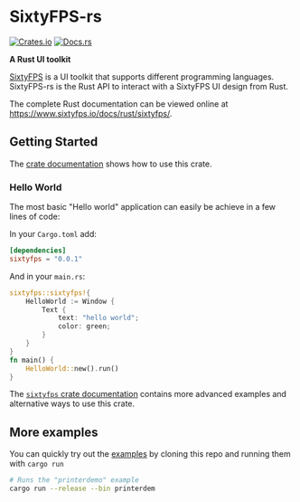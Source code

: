 # SixtyFPS-rs

[![Crates.io](https://img.shields.io/crates/v/sixtyfps)](https://crates.io/crates/sixtyfps)
[![Docs.rs](https://docs.rs/sixtyfps/badge.svg)](https://docs.rs/sixtyfps)

**A Rust UI toolkit**

[SixtyFPS](https://www.sixtyfps.io/) is a UI toolkit that supports different programming languages.
SixtyFPS-rs is the Rust API to interact with a SixtyFPS UI design from Rust.

The complete Rust documentation can be viewed online at https://www.sixtyfps.io/docs/rust/sixtyfps/.

## Getting Started

The [crate documentation](https://www.sixtyfps.io/docs/rust/sixtyfps/) shows how to use this crate.

### Hello World

The most basic "Hello world" application can easily be achieve in a few lines of code:

In your `Cargo.toml` add:

```toml
[dependencies]
sixtyfps = "0.0.1"
```

And in your `main.rs`:

```rust
sixtyfps::sixtyfps!{
    HelloWorld := Window {
        Text {
            text: "hello world";
            color: green;
        }
    }
}
fn main() {
    HelloWorld::new().run()
}
```

The [`sixtyfps` crate documentation](https://www.sixtyfps.io/docs/rust/sixtyfps/)
contains more advanced examples and alternative ways to use this crate.

## More examples

You can quickly try out the [examples](/examples) by cloning this repo and running them with `cargo run`

```sh
# Runs the "printerdemo" example
cargo run --release --bin printerdem
```